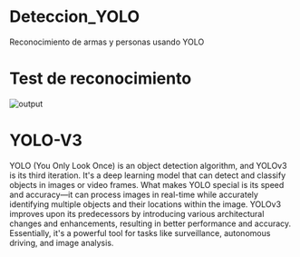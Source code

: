 # Deteccion_YOLO
Reconocimiento de armas y personas usando YOLO

# Test de reconocimiento

![output](https://user-images.githubusercontent.com/105089010/167894778-ca968baa-95a0-4c64-9f9c-bb7ef1107303.png)


# YOLO-V3
YOLO (You Only Look Once) is an object detection algorithm, and YOLOv3 is its third iteration. It's a deep learning model that can detect and classify objects in images or video frames. What makes YOLO special is its speed and accuracy—it can process images in real-time while accurately identifying multiple objects and their locations within the image. YOLOv3 improves upon its predecessors by introducing various architectural changes and enhancements, resulting in better performance and accuracy. Essentially, it's a powerful tool for tasks like surveillance, autonomous driving, and image analysis.






